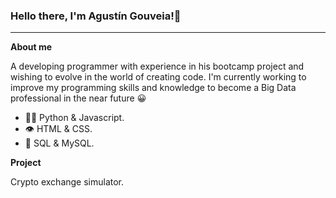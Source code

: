 ### Hello there, I'm Agustín Gouveia!👋

--------------------------------------------------------------------------------------------------------------------------------------------------------------------
**About me**

A developing programmer with experience in his bootcamp project and wishing to evolve in the world of creating code. I'm currently working to improve my programming skills and knowledge to become a Big Data professional in the near future :grinning: <br>

- 👨‍💻 Python & Javascript.
- 👁️ HTML & CSS.
- 💽 SQL & MySQL. <br>

**Project**

Crypto exchange simulator.
